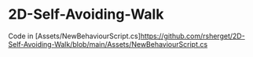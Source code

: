 # 2D-Self-Avoiding-Walk

Code in [Assets/NewBehaviourScript.cs]<https://github.com/rsherget/2D-Self-Avoiding-Walk/blob/main/Assets/NewBehaviourScript.cs>
